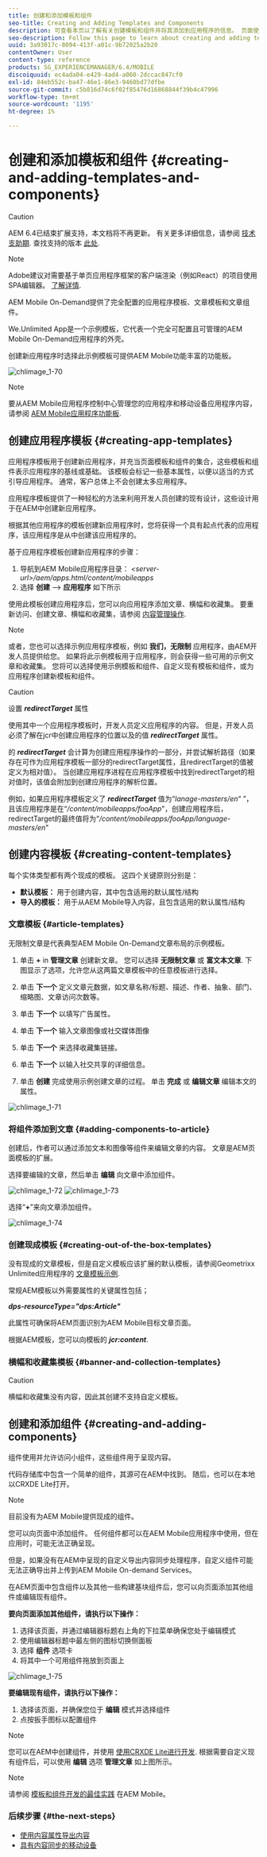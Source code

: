 ```yaml
---
title: 创建和添加模板和组件
seo-title: Creating and Adding Templates and Components
description: 可查看本页以了解有关创建模板和组件并将其添加到应用程序的信息。 页面使用Geometrixx Unlimited应用程序作为包含示例应用程序模板和页面模板的应用程序。
seo-description: Follow this page to learn about creating and adding templates and components to your app. The page uses Geometrixx Unlimited App as the app that contains a sample app template and page templates.
uuid: 3a93017c-8094-413f-a01c-9b72025a2b20
contentOwner: User
content-type: reference
products: SG_EXPERIENCEMANAGER/6.4/MOBILE
discoiquuid: ec4ada04-e429-4ad4-a060-2dccac847cf0
exl-id: 84eb552c-ba47-46e1-86e3-9460bd77dfbe
source-git-commit: c5b816d74c6f02f85476d16868844f39b4c47996
workflow-type: tm+mt
source-wordcount: '1195'
ht-degree: 1%

---
```


# 创建和添加模板和组件 {#creating-and-adding-templates-and-components}

>[!CAUTION]
>
>AEM 6.4已结束扩展支持，本文档将不再更新。 有关更多详细信息，请参阅 [技术支助期](https://helpx.adobe.com/cn/support/programs/eol-matrix.html). 查找支持的版本 [此处](https://experienceleague.adobe.com/docs/).

>[!NOTE]
>
>Adobe建议对需要基于单页应用程序框架的客户端渲染（例如React）的项目使用SPA编辑器。 [了解详情](/help/sites-developing/spa-overview.md).

AEM Mobile On-Demand提供了完全配置的应用程序模板、文章模板和文章组件。

We.Unlimited App是一个示例模板，它代表一个完全可配置且可管理的AEM Mobile On-Demand应用程序的外壳。

创建新应用程序时选择此示例模板可提供AEM Mobile功能丰富的功能板。

![chlimage_1-70](assets/chlimage_1-70.png)

>[!NOTE]
>
>要从AEM Mobile应用程序控制中心管理您的应用程序和移动设备应用程序内容，请参阅 [AEM Mobile应用程序功能板](/help/mobile/mobile-apps-ondemand-application-dashboard.md).

## 创建应用程序模板 {#creating-app-templates}

应用程序模板用于创建新应用程序，并充当页面模板和组件的集合，这些模板和组件表示应用程序的基线或基础。 该模板会标记一些基本属性，以便以适当的方式引导应用程序。 通常，客户总体上不会创建太多应用程序。

应用程序模板提供了一种轻松的方法来利用开发人员创建的现有设计，这些设计用于在AEM中创建新应用程序。

根据其他应用程序的模板创建新应用程序时，您将获得一个具有起点代表的应用程序，该应用程序是从中创建该应用程序的。

基于应用程序模板创建新应用程序的步骤：

1. 导航到AEM Mobile应用程序目录： *&lt;server-url>/aem/apps.html/content/mobileapps*
1. 选择 **创建** —> **应用程序** 如下所示

使用此模板创建应用程序后，您可以向应用程序添加文章、横幅和收藏集。 要重新访问、创建文章、横幅和收藏集，请参阅 [内容管理操作](/help/mobile/mobile-apps-ondemand-manage-content-ondemand.md).

>[!NOTE]
>
>或者，您也可以选择示例应用程序模板，例如 **我们，无限制** 应用程序，由AEM开发人员提供给您。 如果将此示例模板用于应用程序，则会获得一些可用的示例文章和收藏集。 您将可以选择使用示例模板和组件、自定义现有模板和组件，或为应用程序创建新模板和组件。

>[!CAUTION]
>
>设置 ***redirectTarget*** 属性
>
>使用其中一个应用程序模板时，开发人员定义应用程序的内容。 但是，开发人员必须了解在jcr中创建应用程序的位置以及的值 ***redirectTarget*** 属性。
>
>的 ***redirectTarget*** 会计算为创建应用程序操作的一部分，并尝试解析路径（如果存在可作为应用程序模板一部分的redirectTarget属性，且redirectTarget的值被定义为相对值）。 当创建应用程序进程在应用程序模板中找到redirectTarget的相对值时，该值会附加到创建应用程序的解析位置。
>
>例如，如果应用程序模板定义了 ***redirectTarget*** 值为“*lanage-masters/en*“ ”，且该应用程序是在“*/content/mobileapps/fooApp*&quot;，创建应用程序后，redirectTarget的最终值将为“*/content/mobileapps/fooApp/language-masters/en*&quot;

## 创建内容模板 {#creating-content-templates}

每个实体类型都有两个现成的模板。 这四个关键原则分别是：

* **默认模板：** 用于创建内容，其中包含适用的默认属性/结构
* **导入的模板：** 用于从AEM Mobile导入内容，且包含适用的默认属性/结构

### 文章模板 {#article-templates}

无限制文章是代表典型AEM Mobile On-Demand文章布局的示例模板。

1. 单击 **+** in **管理文章** 创建新文章。 您可以选择 **无限制文章** 或 **富文本文章**. 下图显示了选项，允许您从这两篇文章模板中的任意模板进行选择。

1. 单击 **下一个** 定义文章元数据，如文章名称/标题、描述、作者、抽象、部门、缩略图、文章访问次数等。
1. 单击 **下一个** 以填写广告属性。
1. 单击 **下一个** 输入文章图像或社交媒体图像
1. 单击 **下一个** 来选择收藏集链接。
1. 单击 **下一个** 以输入社交共享的详细信息。
1. 单击 **创建** 完成使用示例创建文章的过程。 单击 **完成** 或 **编辑文章** 编辑本文的属性。

![chlimage_1-71](assets/chlimage_1-71.png)

### 将组件添加到文章 {#adding-components-to-article}

创建后，作者可以通过添加文本和图像等组件来编辑文章的内容。 文章是AEM页面模板的扩展。

选择要编辑的文章，然后单击 **编辑** 向文章中添加组件。

![chlimage_1-72](assets/chlimage_1-72.png) ![chlimage_1-73](assets/chlimage_1-73.png)

选择“**+**”来向文章添加组件。

![chlimage_1-74](assets/chlimage_1-74.png)

### 创建现成模板 {#creating-out-of-the-box-templates}

没有现成的文章模板，但是自定义模板应该扩展的默认模板，请参阅Geometrixx Unlimited应用程序的 [文章模板示例](http://localhost:4502/crx/de/index.jsp#/apps/geometrixx-unlimited-app/templates/article).

常规AEM模板以外需要属性的关键属性包括；

***dps-resourceType=&quot;dps:Article&quot;***

此属性可确保将AEM页面识别为AEM Mobile目标文章页面。

根据AEM模板，您可以向模板的 ***jcr:content***.

### 横幅和收藏集模板 {#banner-and-collection-templates}

>[!CAUTION]
>
>横幅和收藏集没有内容，因此其创建不支持自定义模板。

## 创建和添加组件 {#creating-and-adding-components}

组件使用并允许访问小组件，这些组件用于呈现内容。

代码存储库中包含一个简单的组件，其源可在AEM中找到。 随后，也可以在本地以CRXDE Lite打开。

>[!NOTE]
>
>目前没有为AEM Mobile提供现成的组件。

您可以向页面中添加组件。 任何组件都可以在AEM Mobile应用程序中使用，但在应用时，可能无法正确呈现。

但是，如果没有在AEM中呈现的自定义导出内容同步处理程序，自定义组件可能无法正确导出并上传到AEM Mobile On-demand Services。

在AEM页面中包含组件以及其他一些构建基块组件后，您可以向页面添加其他组件或编辑现有组件。

**要向页面添加其他组件，请执行以下操作：**

1. 选择该页面，并通过编辑器标题右上角的下拉菜单确保您处于编辑模式
1. 使用编辑器标题中最左侧的图标切换侧面板
1. 选择 **组件** 选项卡
1. 将其中一个可用组件拖放到页面上

![chlimage_1-75](assets/chlimage_1-75.png)

**要编辑现有组件，请执行以下操作：**

1. 选择该页面，并确保您位于 **编辑** 模式并选择组件
1. 点按扳手图标以配置组件

>[!NOTE]
>
>您可以在AEM中创建组件，并使用 [使用CRXDE Lite进行开发](/help/sites-developing/developing-with-crxde-lite.md). 根据需要自定义现有组件后，可以使用 **编辑** 选项 **管理文章** 如上图所示。

>[!NOTE]
>
>请参阅 [模板和组件开发的最佳实践](/help/mobile/best-practices-aem-mobile.md) 在AEM Mobile。

### 后续步骤 {#the-next-steps}

* [使用内容属性导出内容](/help/mobile/on-demand-content-properties-exporting.md)
* [具有内容同步的移动设备](/help/mobile/mobile-ondemand-contentsync.md)
